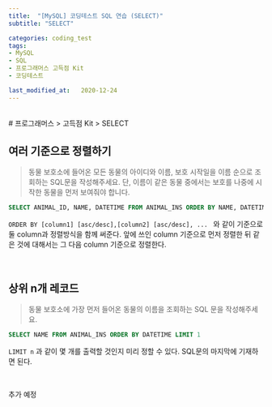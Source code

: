 ```yaml
---
title:  "[MySQL] 코딩테스트 SQL 연습 (SELECT)"
subtitle: "SELECT"

categories: coding_test
tags:
- MySQL
- SQL
- 프로그래머스 고득점 Kit
- 코딩테스트

last_modified_at:   2020-12-24
---
```



<br>
# 프로그래머스 > 고득점 Kit > SELECT

## 여러 기준으로 정렬하기 

>  동물 보호소에 들어온 모든 동물의 아이디와 이름, 보호 시작일을 이름 순으로 조회하는 SQL문을 작성해주세요. 단, 이름이 같은 동물 중에서는 보호를 나중에 시작한 동물을 먼저 보여줘야 합니다.

```sql
SELECT ANIMAL_ID, NAME, DATETIME FROM ANIMAL_INS ORDER BY NAME, DATETIME DESC
```



`ORDER BY [column1] [asc/desc],[column2] [asc/desc], ... ` 와 같이 기준으로 둘 column과 정렬방식을 함께 써준다. 앞에 쓰인 column 기준으로 먼저 정렬한 뒤 같은 것에 대해서는 그 다음 column 기준으로 정렬한다.  

<br>



## 상위 n개 레코드

> 동물 보호소에 가장 먼저 들어온 동물의 이름을 조회하는 SQL 문을 작성해주세요.

```sql
SELECT NAME FROM ANIMAL_INS ORDER BY DATETIME LIMIT 1
```

`LIMIT n` 과 같이 몇 개를 출력할 것인지 미리 정할 수 있다. SQL문의 마지막에 기재하면 된다.

<br>



추가 예정